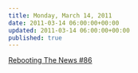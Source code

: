```yaml
---
title: Monday, March 14, 2011
date: 2011-03-14 06:00:00+00:00
updated: 2011-03-14 06:00:00+00:00
published: true
---
```


[Rebooting The News #86](/rebooting-the-news-86/)

